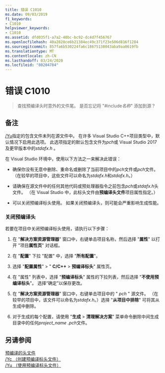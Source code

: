 ```yaml
---
title: 错误 C1010
ms.date: 09/03/2019
f1_keywords:
- C1010
helpviewer_keywords:
- C1010
ms.assetid: dfd035f1-a7a2-40bc-bc92-dc4d7f456767
ms.openlocfilehash: 40a2828ce6b21384ec49c371f23e506d816f1284
ms.sourcegitcommit: 857fa6b530224fa6c18675138043aba9aa0619fb
ms.translationtype: MT
ms.contentlocale: zh-CN
ms.lasthandoff: 03/24/2020
ms.locfileid: "80204784"
---
```

# <a name="fatal-error-c1010"></a>错误 C1010

> 查找预编译头时意外的文件尾。 是否忘记将 "#include*名称*" 添加到源？

## <a name="remarks"></a>备注

[/Yu](../../build/reference/yu-use-precompiled-header-file.md)指定的包含文件未列在源文件中。 在许多 Visual Studio C++项目类型中，默认情况下启用此选项。 此选项指定的默认包含文件为*pch*或 Visual Studio 2017 及更早版本中的*stdafx.h* 。

在 Visual Studio 环境中，使用以下方法之一来解决此错误：

- 确保你没有无意中删除、重命名或删除了当前项目中的*pch*文件或*pch*文件。 （在较早的项目中，这些文件可以命名为*stdafx.h*和*stdafx.h*。）

- 请确保在源文件中的任何其他代码或预处理器指令之前包含*pch*或*stdafx.h*头文件。 （在 Visual Studio 中，此标头文件由**预编译头文件**项目属性指定。）

- 可以关闭预编译标头使用。 如果关闭预编译头，则可能会严重影响生成性能。

### <a name="to-turn-off-precompiled-headers"></a>关闭预编译头

若要在项目中关闭预编译标头使用，请执行以下步骤：

1. 在 "**解决方案资源管理器**" 窗口中，右键单击项目名称，然后选择 "**属性**" 以打开 "项目**属性页**" 对话框。

1. 在 "**配置**" 下拉 "配置" 中，选择 "**所有配置**"。

1. 选择 "**配置属性**" > " **C/C++**  > **预编译标头**" 属性页。

1. 在 "属性" 列表中，选择 "**预编译标头**" 属性的下拉列表，然后选择 "**不使用预编译标头**"。 选择“确定”以保存更改。

1. 在 "**解决方案资源管理器**" 窗口中，右键单击项目中的 " *pch* " 源文件。 （在较早的项目中，该文件可以命名为*stdafx.h*。）选择 "**从项目中排除**" 可将其从生成中删除。

1. 对于生成的每个配置，请使用 "**生成** > **清理解决方案**" 菜单命令删除中间生成目录中的任何*project_name .pch*文件。

## <a name="see-also"></a>另请参阅

[预编译的头文件](../../build/creating-precompiled-header-files.md)\
[/Yc （创建预编译标头文件）](../../build/reference/yc-create-precompiled-header-file.md)\
[/Yu （使用预编译标头文件）](../../build/reference/yu-use-precompiled-header-file.md)
